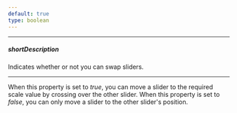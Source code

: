 ```yaml
---
default: true
type: boolean
---
```

---
##### shortDescription
Indicates whether or not you can swap sliders.

---
When this property is set to *true*, you can move a slider to the required scale value by crossing over the other slider. When this property is set to *false*, you can only move a slider to the other slider's position.